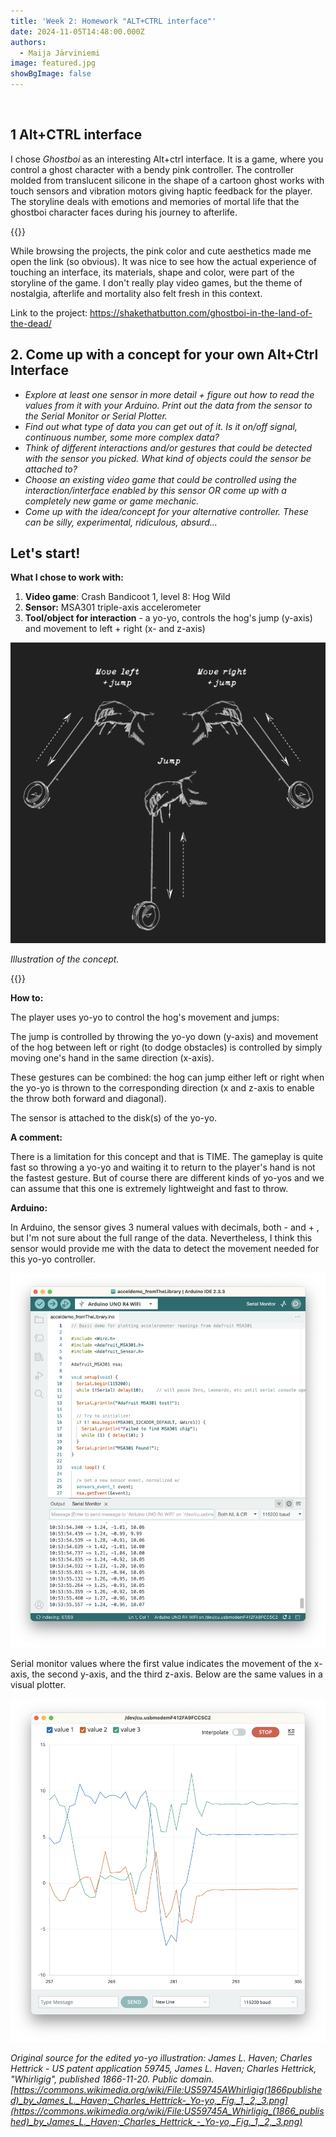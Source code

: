 ```yaml
---
title: 'Week 2: Homework "ALT+CTRL interface"'
date: 2024-11-05T14:48:00.000Z
authors:
  - Maija Järviniemi
image: featured.jpg
showBgImage: false
---
```

![]()

## 1 Alt+CTRL interface

I chose *Ghostboi* as an interesting Alt+ctrl interface. It is a game, where you control a ghost character with a bendy pink controller. The controller molded from translucent silicone in the shape of a cartoon ghost works with touch sensors and vibration motors giving haptic feedback for the player. The storyline deals with emotions and memories of mortal life that the ghostboi character faces during his journey to afterlife.

{{<youtube kD_QNWwgXTA>}}

While browsing the projects, the pink color and cute aesthetics made me open the link (so obvious). It was nice to see how the actual experience of touching an interface, its materials, shape and color, were part of the storyline of the game. I don't really play video games, but the theme of nostalgia, afterlife and mortality also felt fresh in this context. 

Link to the project: <https://shakethatbutton.com/ghostboi-in-the-land-of-the-dead/>

## 2. Come up with a concept for your own Alt+Ctrl Interface

* *Explore at least one sensor in more detail + figure out how to read the values from it with your Arduino. Print out the data from the sensor to the Serial Monitor or Serial Plotter.*
* *Find out what type of data you can get out of it. Is it on/off signal, continuous number, some more complex data?*
* *Think of different interactions and/or gestures that could be detected with the sensor you picked. What kind of objects could the sensor be attached to?*
* *Choose an existing video game that could be controlled using the interaction/interface enabled by this sensor OR come up with a completely new game or game mechanic.*
* *Come up with the idea/concept for your alternative controller. These can be silly, experimental, ridiculous, absurd…*

## Let's start!

**What I chose to work with:**

1. **Video game**: Crash Bandicoot 1, level 8: Hog Wild
2. **Sensor:** MSA301 triple-axis accelerometer
3. **Tool/object for interaction** - a yo-yo, controls the hog's jump (y-axis) and movement to left + right (x- and z-axis)

![](yoyo-interaction.jpg)

*Illustration of the concept.*

{{<youtube X2yDxSFadHM>}}

**How to:**

The player uses yo-yo to control the hog's movement and jumps:

The jump is controlled by throwing the yo-yo down (y-axis) and movement of the hog between left or right (to dodge obstacles) is controlled by simply moving one's hand in the same direction (x-axis).

These gestures can be combined: the hog can jump either left or right when the yo-yo is thrown to the corresponding direction (x and z-axis to enable the throw both forward and diagonal).

The sensor is attached to the disk(s) of the yo-yo.

**A comment:**

There is a limitation for this concept and that is TIME. The gameplay is quite fast so throwing a yo-yo and waiting it to return to the player's hand is not the fastest gesture. But of course there are different kinds of yo-yos and we can assume that this one is extremely lightweight and fast to throw.

**Arduino:**

In Arduino, the sensor gives 3 numeral values with decimals, both - and + , but I'm not sure about the full range of the data. Nevertheless, I think this sensor would provide me with the data to detect the movement needed for this yo-yo controller.

![](accelerometer_monitor.png)

Serial monitor values where the first value indicates the movement of the x-axis, the second y-axis, and the third z-axis. Below are the same values in a visual plotter.

![](accelerometer_plotter.png)

*Original source for the edited yo-yo illustration: James L. Haven; Charles Hettrick - US patent application 59745, James L. Haven; Charles Hettrick, "Whirligig", published 1866-11-20. Public domain. [https://commons.wikimedia.org/wiki/File:US59745AWhirligig(1866published)_by_James_L._Haven;_Charles_Hettrick-_Yo-yo,_Fig._1,_2,_3.png](https://commons.wikimedia.org/wiki/File:US59745A_Whirligig_(1866_published)_by_James_L._Haven;_Charles_Hettrick_-_Yo-yo,_Fig._1,_2,_3.png)*
